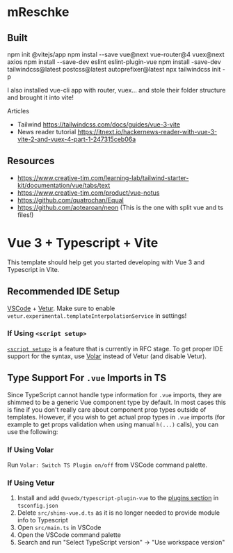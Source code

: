 # mReschke

## Built
npm init @vitejs/app
npm instal --save vue@next vue-router@4 vuex@next axios
npm install --save-dev eslint eslint-plugin-vue
npm install -save-dev tailwindcss@latest postcss@latest autoprefixer@latest
npx tailwindcss init -p


I also installed vue-cli app with router, vuex... and stole their folder
structure and brought it into vite!

Articles

* Tailwind https://tailwindcss.com/docs/guides/vue-3-vite
* News reader tutorial https://itnext.io/hackernews-reader-with-vue-3-vite-2-and-vuex-4-part-1-247315ceb06a



## Resources

* https://www.creative-tim.com/learning-lab/tailwind-starter-kit/documentation/vue/tabs/text
* https://www.creative-tim.com/product/vue-notus
* https://github.com/quatrochan/Equal
* https://github.com/aotearoan/neon (This is the one with split vue and ts files!)




# Vue 3 + Typescript + Vite

This template should help get you started developing with Vue 3 and Typescript in Vite.

## Recommended IDE Setup

[VSCode](https://code.visualstudio.com/) + [Vetur](https://marketplace.visualstudio.com/items?itemName=octref.vetur). Make sure to enable `vetur.experimental.templateInterpolationService` in settings!

### If Using `<script setup>`

[`<script setup>`](https://github.com/vuejs/rfcs/pull/227) is a feature that is currently in RFC stage. To get proper IDE support for the syntax, use [Volar](https://marketplace.visualstudio.com/items?itemName=johnsoncodehk.volar) instead of Vetur (and disable Vetur).

## Type Support For `.vue` Imports in TS

Since TypeScript cannot handle type information for `.vue` imports, they are shimmed to be a generic Vue component type by default. In most cases this is fine if you don't really care about component prop types outside of templates. However, if you wish to get actual prop types in `.vue` imports (for example to get props validation when using manual `h(...)` calls), you can use the following:

### If Using Volar

Run `Volar: Switch TS Plugin on/off` from VSCode command palette.

### If Using Vetur

1. Install and add `@vuedx/typescript-plugin-vue` to the [plugins section](https://www.typescriptlang.org/tsconfig#plugins) in `tsconfig.json`
2. Delete `src/shims-vue.d.ts` as it is no longer needed to provide module info to Typescript
3. Open `src/main.ts` in VSCode
4. Open the VSCode command palette
5. Search and run "Select TypeScript version" -> "Use workspace version"


